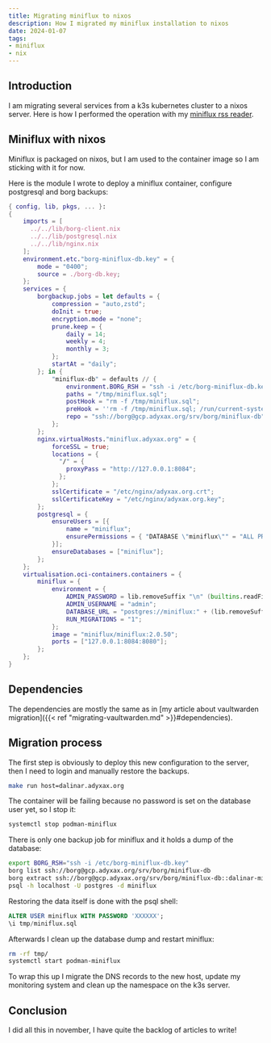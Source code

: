 ```yaml
---
title: Migrating miniflux to nixos
description: How I migrated my miniflux installation to nixos
date: 2024-01-07
tags:
- miniflux
- nix
---
```


## Introduction

I am migrating several services from a k3s kubernetes cluster to a nixos server. Here is how I performed the operation with my [miniflux rss reader](https://miniflux.app/).

## Miniflux with nixos

Miniflux is packaged on nixos, but I am used to the container image so I am sticking with it for now.

Here is the module I wrote to deploy a miniflux container, configure postgresql and borg backups:
```nix
{ config, lib, pkgs, ... }:
{
	imports = [
	  ../../lib/borg-client.nix
	  ../../lib/postgresql.nix
	  ../../lib/nginx.nix
	];
	environment.etc."borg-miniflux-db.key" = {
		mode = "0400";
		source = ./borg-db.key;
	};
	services = {
		borgbackup.jobs = let defaults = {
			compression = "auto,zstd";
			doInit = true;
			encryption.mode = "none";
			prune.keep = {
				daily = 14;
				weekly = 4;
				monthly = 3;
			};
			startAt = "daily";
		}; in {
			"miniflux-db" = defaults // {
				environment.BORG_RSH = "ssh -i /etc/borg-miniflux-db.key";
				paths = "/tmp/miniflux.sql";
				postHook = "rm -f /tmp/miniflux.sql";
				preHook = ''rm -f /tmp/miniflux.sql; /run/current-system/sw/bin/pg_dump -h localhost -U miniflux -d miniflux > /tmp/miniflux.sql'';
				repo = "ssh://borg@gcp.adyxax.org/srv/borg/miniflux-db";
			};
		};
		nginx.virtualHosts."miniflux.adyxax.org" = {
			forceSSL = true;
			locations = {
			  "/" = {
			    proxyPass = "http://127.0.0.1:8084";
			  };
			};
			sslCertificate = "/etc/nginx/adyxax.org.crt";
			sslCertificateKey = "/etc/nginx/adyxax.org.key";
		};
		postgresql = {
			ensureUsers = [{
				name = "miniflux";
				ensurePermissions = { "DATABASE \"miniflux\"" = "ALL PRIVILEGES"; };
			}];
			ensureDatabases = ["miniflux"];
		};
	};
	virtualisation.oci-containers.containers = {
		miniflux = {
			environment = {
				ADMIN_PASSWORD = lib.removeSuffix "\n" (builtins.readFile ./admin-password.key);
				ADMIN_USERNAME = "admin";
				DATABASE_URL = "postgres://miniflux:" + (lib.removeSuffix "\n" (builtins.readFile ./database-password.key)) + "@10.88.0.1/miniflux?sslmode=disable";
				RUN_MIGRATIONS = "1";
			};
			image = "miniflux/miniflux:2.0.50";
			ports = ["127.0.0.1:8084:8080"];
		};
	};
}
```

## Dependencies

The dependencies are mostly the same as in [my article about vaultwarden migration]({{< ref "migrating-vaultwarden.md" >}}#dependencies).

## Migration process

The first step is obviously to deploy this new configuration to the server, then I need to login and manually restore the backups.
```sh
make run host=dalinar.adyxax.org
```

The container will be failing because no password is set on the database user yet, so I stop it:
```sh
systemctl stop podman-miniflux
```

There is only one backup job for miniflux and it holds a dump of the database:
```sh
export BORG_RSH="ssh -i /etc/borg-miniflux-db.key"
borg list ssh://borg@gcp.adyxax.org/srv/borg/miniflux-db
borg extract ssh://borg@gcp.adyxax.org/srv/borg/miniflux-db::dalinar-miniflux-db-2023-11-20T00:00:01
psql -h localhost -U postgres -d miniflux
```

Restoring the data itself is done with the psql shell:
```sql
ALTER USER miniflux WITH PASSWORD 'XXXXXX';
\i tmp/miniflux.sql
```

Afterwards I clean up the database dump and restart miniflux:
```sh
rm -rf tmp/
systemctl start podman-miniflux
```

To wrap this up I migrate the DNS records to the new host, update my monitoring system and clean up the namespace on the k3s server.

## Conclusion

I did all this in november, I have quite the backlog of articles to write!

